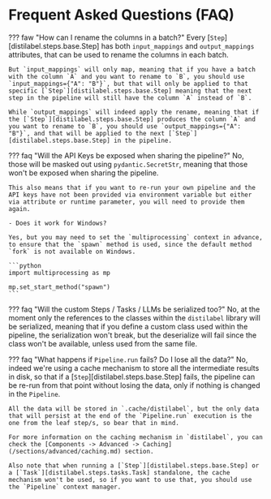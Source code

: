 # Frequent Asked Questions (FAQ)

??? faw "How can I rename the columns in a batch?"
    Every [`Step`][distilabel.steps.base.Step] has both `input_mappings` and `output_mappings` attributes, that can be used to rename the columns in each batch.

    But `input_mappings` will only map, meaning that if you have a batch with the column `A` and you want to rename to `B`, you should use `input_mappings={"A": "B"}`, but that will only be applied to that specific [`Step`][distilabel.steps.base.Step] meaning that the next step in the pipeline will still have the column `A` instead of `B`.

    While `output_mappings` will indeed apply the rename, meaning that if the [`Step`][distilabel.steps.base.Step] produces the column `A` and you want to rename to `B`, you should use `output_mappings={"A": "B"}`, and that will be applied to the next [`Step`][distilabel.steps.base.Step] in the pipeline.


??? faq "Will the API Keys be exposed when sharing the pipeline?"
    No, those will be masked out using `pydantic.SecretStr`, meaning that those won't be exposed when sharing the pipeline.

    This also means that if you want to re-run your own pipeline and the API keys have not been provided via environment variable but either via attribute or runtime parameter, you will need to provide them again.

    - Does it work for Windows?

    Yes, but you may need to set the `multiprocessing` context in advance, to ensure that the `spawn` method is used, since the default method `fork` is not available on Windows.

    ```python
    import multiprocessing as mp

    mp.set_start_method("spawn")
    ```

??? faq "Will the custom Steps / Tasks / LLMs be serialized too?"
    No, at the moment only the references to the classes within the `distilabel` library will be serialized, meaning that if you define a custom class used within the pipeline, the serialization won't break, but the deserialize will fail since the class won't be available, unless used from the same file.


??? faq "What happens if `Pipeline.run` fails? Do I lose all the data?"
    No, indeed we're using a cache mechanism to store all the intermediate results in disk, so that if a [`Step`][distilabel.steps.base.Step] fails, the pipeline can be re-run from that point without losing the data, only if nothing is changed in the `Pipeline`.

    All the data will be stored in `.cache/distilabel`, but the only data that will persist at the end of the `Pipeline.run` execution is the one from the leaf step/s, so bear that in mind.

    For more information on the caching mechanism in `distilabel`, you can check the [Components -> Advanced -> Caching](/sections/advanced/caching.md) section.

    Also note that when running a [`Step`][distilabel.steps.base.Step] or a [`Task`][distilabel.steps.tasks.Task] standalone, the cache mechanism won't be used, so if you want to use that, you should use the `Pipeline` context manager.
